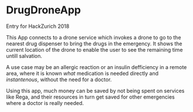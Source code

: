# DrugDroneApp
Entry for HackZurich 2018

This App connects to a drone service which invokes a drone to go to the
nearest drug dispenser to bring the drugs in the emergency. It shows the
current location of the drone to enable the user to see the remaining time
untill salvation.

A use case may be an allergic reaction or an insulin defficiency in a
remote area, where it is known _what_ medication is needed directly
and _instantenous_, without the need for a doctor.

Using this app, much money can be saved by not being spent on services like
Rega, and their resources in turn get saved for other emergencies where a
doctor is really needed.
